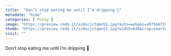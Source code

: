 ```yaml
---
title:  "Don’t stop eating me until I’m dripping 👄"
metadate: "hide"
categories: [ Pussy ]
image: "https://preview.redd.it/xs8scjctqmn51.jpg?auto=webp&s=a975b6f2950afe13c99d3f7ddb2ca08b3c904306"
thumb: "https://preview.redd.it/xs8scjctqmn51.jpg?width=640&crop=smart&auto=webp&s=b7a84133ac05d61eaf525f8b784e1d47b4d6d0cb"
visit: ""
---
```

Don’t stop eating me until I’m dripping 👄
